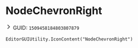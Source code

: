 # NodeChevronRight
![](/img/NodeChevronRight.png)
GUID: `1509458184803807879`
```
EditorGUIUtility.IconContent("NodeChevronRight")
```
